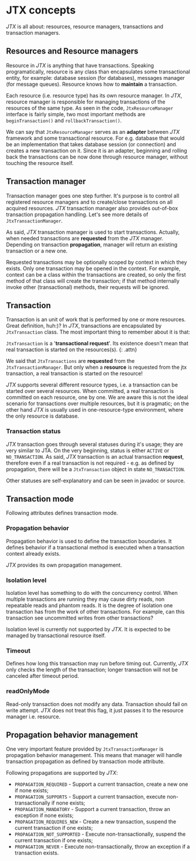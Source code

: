 # JTX concepts

*JTX* is all about: resources, resource managers, transactions and
transaction managers.

## Resources and Resource managers

Resource in *JTX* is anything that have transactions. Speaking
programatically, resource is any class than encapsulates some
transactional entity, for example: database session (for databases),
messages manager (for message queues). Resource knows how to
**maintain** a transaction.

Each resource (i.e. resource type) has its own resource manager. In
*JTX*, resource manager is responsible for managing transactions of the
resources of the same type. As seen in the code, `JtxResourceManager`
interface is fairly simple, two most important methods are
`beginTransaction()` and `rollbackTransaction()`.

We can say that `JtxResourceManager` serves as an **adapter** between
*JTX* framework and some transactional resource. For e.g. database that
would be an implementation that takes database session (or connection)
and creates a new transaction on it. Since it is an adapter, beginning
and rolling back the transactions can be now done through resource
manager, without touching the resource itself.

## Transaction manager

Transaction manager goes one step further. It's purpose is to control
all registered resource managers and to create/close transactions on all
acquired resources. *JTX* transaction manager also provides out-of-box
transaction propagation handling. Let's see more details of
`JtxTransactionManager`.

As said, *JTX* transaction manager is used to start transactions.
Actually, when needed transactions are **requested** from the *JTX*
manager. Depending on transaction **propagation**, manager will return
an existing transaction or a new one.

Requested transactions may be optionally scoped by context in which they
exists. Only one transaction may be opened in the context. For example,
context can be a class within the transactions are created, so only the
first method of that class will create the transaction; if that method
internally invoke other (transactional) methods, their requests will be
ignored.

## Transaction

Transaction is an unit of work that is performed by one or more
resources. Great definition, huh:)? In *JTX*, transactions are
encapsulated by `JtxTransaction` class. The most important thing to
remember about it is that:

`JtxTransaction` is a '**transactional request**'. Its existence
doesn't mean that real transaction is started on the resources(s).
{: .attn}

We said that `JtxTransactions` are **requested** from the
`JtxTransactionManager`. But only when a **resource** is requested from
the jtx transaction, a real transaction is started on the resource!

*JTX* supports several different resource types, i.e. a transaction can
be started over several resources. When committed, a real transaction is
committed on each resource, one by one. We are aware this is not the
ideal scenario for transactions over multiple resources, but it is
pragmatic; on the other hand *JTX* is usually used in one-resource-type
environment, where the only resource is database.

### Transaction status

*JTX* transaction goes through several statuses during it's usage; they
are very similar to JTA. On the very beginning, status is either
`ACTIVE` or `NO_TRANSACTION`. As said, *JTX* transaction is an actual
transaction **request**, therefore even if a real transaction is not
required - e.g. as defined by propagation, there will be a
`JtxTransaction` object in state `NO_TRANSACTION`.

Other statuses are self-explanatory and can be seen in javadoc or
source.

## Transaction mode

Following attributes defines transaction mode.

### Propagation behavior

Propagation behavior is used to define the transaction boundaries. It
defines behavior if a transactional method is executed when a
transaction context already exists.

*JTX* provides its own propagation management.

### Isolation level

Isolation level has something to do with the concurrency control. When
multiple transactions are running they may cause dirty reads, non
repeatable reads and phantom reads. It is the degree of isolation one
transaction has from the work of other transactions. For example, can
this transaction see uncommitted writes from other transactions?

Isolation level is currently not supported by *JTX*. It is expected to
be managed by transactional resource itself.

### Timeout

Defines how long this transaction may run before timing out. Currently,
*JTX* only checks the length of the transaction; longer transaction will
not be canceled after timeout period.

### readOnlyMode

Read-only transaction does not modify any data. Transaction should fail
on write attempt. *JTX* does not treat this flag, it just passes it to
the resource manager i.e. resource.

## Propagation behavior management

One very important feature provided by `JtxTransactionManager` is
propagation behavior management. This means that manager will handle
transaction propagation as defined by transaction mode attribute.

Following propagations are supported by *JTX*\:

* `PROPAGATION_REQUIRED` - Support a current transaction, create a new
  one if none exists;
* `PROPAGATION_SUPPORTS` - Support a current transaction, execute
  non-transactionally if none exists;
* `PROPAGATION_MANDATORY` - Support a current transaction, throw an
  exception if none exists;
* `PROPAGATION_REQUIRES_NEW` - Create a new transaction, suspend the
  current transaction if one exists;
* `PROPAGATION_NOT_SUPPORTED` - Execute non-transactionally, suspend the
  current transaction if one exists;
* `PROPAGATION_NEVER` - Execute non-transactionally, throw an exception
  if a transaction exists.

